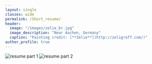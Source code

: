 ```yaml
---
layout: single
classes: wide
permalink: /Short_resume/
header:
  image: "/images/zelie_br.jpg"
  image_description: "Near Aachen, Germany"
  caption: "Painting credit: [**Zelie**](http://zeligraff.com/)"
author_profile: true
---
```


<img src="{{ site.url }}{{ site.baseurl }}/images/Resume_LefortBesnard-1.png" alt="resume part 1">
<img src="{{ site.url }}{{ site.baseurl }}/images/Resume_LefortBesnard-2.png" alt="resume part 2">
